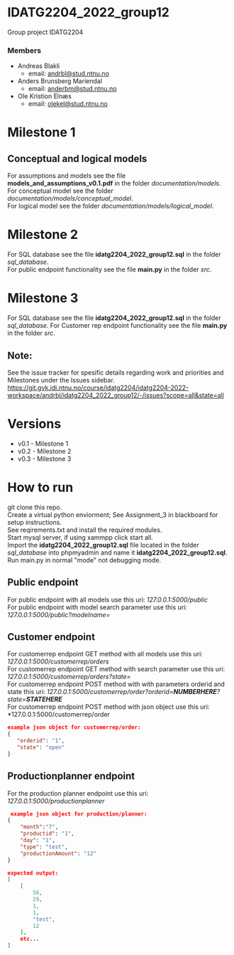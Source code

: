 # IDATG2204_2022_group12

Group project IDATG2204

### Members
- Andreas Blakli
    - email: andrbl@stud.ntnu.no
- Anders Brunsberg Mariendal
    - email: anderbm@stud.ntnu.no
- Ole Kristion Elnæs
    - email: olekel@stud.ntnu.no

# Milestone 1
## Conceptual and logical models
For assumptions and models see the file **models_and_assumptions_v0.1.pdf** in the folder *documentation/models*.  
For conceptual model see the folder *documentation/models/conceptual_model*.  
For logical model see the folder *documentation/models/logical_model*.  

# Milestone 2
For SQL database see the file **idatg2204_2022_group12.sql** in the folder *sql_database*.  
For public endpoint functionality see the file **main.py** in the folder *src*. 

# Milestone 3
For SQL database see the file **idatg2204_2022_group12.sql** in the folder *sql_database*.
For Customer rep endpoint functionality see the file **main.py** in the folder *src*.

## Note:
See the issue tracker for spesific details regarding work and priorities and Milestones under the Issues sidebar.  
https://git.gvk.idi.ntnu.no/course/idatg2204/idatg2204-2022-workspace/andrbl/idatg2204_2022_group12/-/issues?scope=all&state=all

# Versions
- v0.1 - Milestone 1
- v0.2 - Milestone 2
- v0.3 - Milestone 3

# How to run
git clone this repo.  
Create a virtual python enviorment; See Assignment_3 in blackboard for setup instructions.  
See reqirements.txt and install the required modules.  
Start mysql server, if using xammpp click start all.  
Import the **idatg2204_2022_group12.sql** file located in the folder *sql_database* into phpmyadmin and name it **idatg2204_2022_group12.sql**.  
Run main.py in normal "mode" not debugging mode. 

## Public endpoint
For public endpoint with all models use this uri: *127.0.0.1:5000/public*  
For public endpoint with model search parameter use this uri: *127.0.0.1:5000/public?modelname=*  

## Customer endpoint
For customerrep endpoint GET method with all models use this uri: *127.0.0.1:5000/customerrep/orders*  
For customerrep endpoint GET method with search parameter use this uri: *127.0.0.1:5000/customerrep/orders?state=*  
For customerrep endpoint POST method with with parameters orderid and state this uri: *127.0.0.1:5000/customerrep/order?orderid=**NUMBERHERE**?state=**STATEHERE***  
For customerrep endpoint POST method with json object use this uri: *127.0.0.1:5000/customerrep/order
 ```json
 example json object for customerrep/order: 
 {
    "orderid": "1",
    "state": "open"
}
```
## Productionplanner endpoint
For the production planner endpoint use this uri: *127.0.0.1:5000/productionplanner*  
```json
 example json object for production/planner: 
{
    "month":"7",
    "productid": "1",
    "day": "1",
    "type": "test",
    "productionAmount": "12"
}

expected output:
[
    [
        56,
        29,
        1,
        1,
        "test",
        12
    ],
    etc...
]
```
